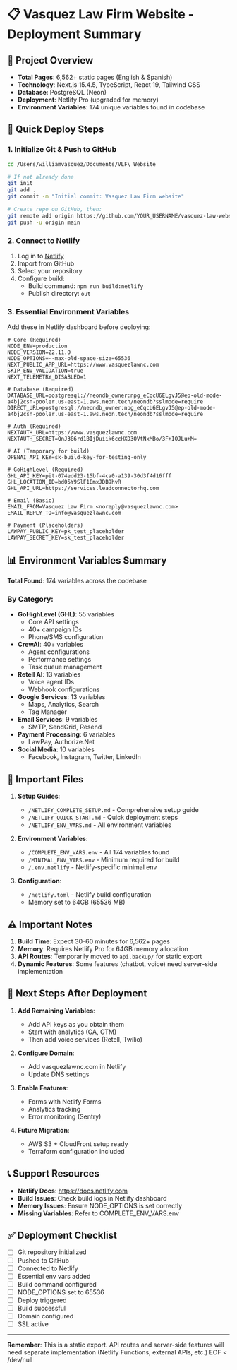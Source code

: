 # 📋 Vasquez Law Firm Website - Deployment Summary

## 🎯 Project Overview

- **Total Pages**: 6,562+ static pages (English & Spanish)
- **Technology**: Next.js 15.4.5, TypeScript, React 19, Tailwind CSS
- **Database**: PostgreSQL (Neon)
- **Deployment**: Netlify Pro (upgraded for memory)
- **Environment Variables**: 174 unique variables found in codebase

## 🚀 Quick Deploy Steps

### 1. Initialize Git & Push to GitHub

```bash
cd /Users/williamvasquez/Documents/VLF\ Website

# If not already done
git init
git add .
git commit -m "Initial commit: Vasquez Law Firm website"

# Create repo on GitHub, then:
git remote add origin https://github.com/YOUR_USERNAME/vasquez-law-website.git
git push -u origin main
```

### 2. Connect to Netlify

1. Log in to [Netlify](https://app.netlify.com)
2. Import from GitHub
3. Select your repository
4. Configure build:
   - Build command: `npm run build:netlify`
   - Publish directory: `out`

### 3. Essential Environment Variables

Add these in Netlify dashboard before deploying:

```env
# Core (Required)
NODE_ENV=production
NODE_VERSION=22.11.0
NODE_OPTIONS=--max-old-space-size=65536
NEXT_PUBLIC_APP_URL=https://www.vasquezlawnc.com
SKIP_ENV_VALIDATION=true
NEXT_TELEMETRY_DISABLED=1

# Database (Required)
DATABASE_URL=postgresql://neondb_owner:npg_eCqcU6ELgvJ5@ep-old-mode-a4bj2csn-pooler.us-east-1.aws.neon.tech/neondb?sslmode=require
DIRECT_URL=postgresql://neondb_owner:npg_eCqcU6ELgvJ5@ep-old-mode-a4bj2csn-pooler.us-east-1.aws.neon.tech/neondb?sslmode=require

# Auth (Required)
NEXTAUTH_URL=https://www.vasquezlawnc.com
NEXTAUTH_SECRET=QnJ386rd1BIjDuiik6ccHXD3OVtNxMBo/3F+IOJLu+M=

# AI (Temporary for build)
OPENAI_API_KEY=sk-build-key-for-testing-only

# GoHighLevel (Required)
GHL_API_KEY=pit-074edd23-15bf-4ca0-a139-30d3f4d16fff
GHL_LOCATION_ID=bd05Y9SlF1EmxJDB9hvR
GHL_API_URL=https://services.leadconnectorhq.com

# Email (Basic)
EMAIL_FROM=Vasquez Law Firm <noreply@vasquezlawnc.com>
EMAIL_REPLY_TO=info@vasquezlawnc.com

# Payment (Placeholders)
LAWPAY_PUBLIC_KEY=pk_test_placeholder
LAWPAY_SECRET_KEY=sk_test_placeholder
```

## 📊 Environment Variables Summary

**Total Found**: 174 variables across the codebase

### By Category:

- **GoHighLevel (GHL)**: 55 variables
  - Core API settings
  - 40+ campaign IDs
  - Phone/SMS configuration
- **CrewAI**: 40+ variables
  - Agent configurations
  - Performance settings
  - Task queue management
- **Retell AI**: 13 variables
  - Voice agent IDs
  - Webhook configurations
- **Google Services**: 13 variables
  - Maps, Analytics, Search
  - Tag Manager
- **Email Services**: 9 variables
  - SMTP, SendGrid, Resend
- **Payment Processing**: 6 variables
  - LawPay, Authorize.Net
- **Social Media**: 10 variables
  - Facebook, Instagram, Twitter, LinkedIn

## 🔗 Important Files

1. **Setup Guides**:
   - `/NETLIFY_COMPLETE_SETUP.md` - Comprehensive setup guide
   - `/NETLIFY_QUICK_START.md` - Quick deployment steps
   - `/NETLIFY_ENV_VARS.md` - All environment variables

2. **Environment Variables**:
   - `/COMPLETE_ENV_VARS.env` - All 174 variables found
   - `/MINIMAL_ENV_VARS.env` - Minimum required for build
   - `/.env.netlify` - Netlify-specific minimal env

3. **Configuration**:
   - `/netlify.toml` - Netlify build configuration
   - Memory set to 64GB (65536 MB)

## ⚠️ Important Notes

1. **Build Time**: Expect 30-60 minutes for 6,562+ pages
2. **Memory**: Requires Netlify Pro for 64GB memory allocation
3. **API Routes**: Temporarily moved to `api.backup/` for static export
4. **Dynamic Features**: Some features (chatbot, voice) need server-side implementation

## 🎯 Next Steps After Deployment

1. **Add Remaining Variables**:
   - Add API keys as you obtain them
   - Start with analytics (GA, GTM)
   - Then add voice services (Retell, Twilio)

2. **Configure Domain**:
   - Add vasquezlawnc.com in Netlify
   - Update DNS settings

3. **Enable Features**:
   - Forms with Netlify Forms
   - Analytics tracking
   - Error monitoring (Sentry)

4. **Future Migration**:
   - AWS S3 + CloudFront setup ready
   - Terraform configuration included

## 📞 Support Resources

- **Netlify Docs**: https://docs.netlify.com
- **Build Issues**: Check build logs in Netlify dashboard
- **Memory Issues**: Ensure NODE_OPTIONS is set correctly
- **Missing Variables**: Refer to COMPLETE_ENV_VARS.env

## ✅ Deployment Checklist

- [ ] Git repository initialized
- [ ] Pushed to GitHub
- [ ] Connected to Netlify
- [ ] Essential env vars added
- [ ] Build command configured
- [ ] NODE_OPTIONS set to 65536
- [ ] Deploy triggered
- [ ] Build successful
- [ ] Domain configured
- [ ] SSL active

---

**Remember**: This is a static export. API routes and server-side features will need separate implementation (Netlify Functions, external APIs, etc.)
EOF < /dev/null
